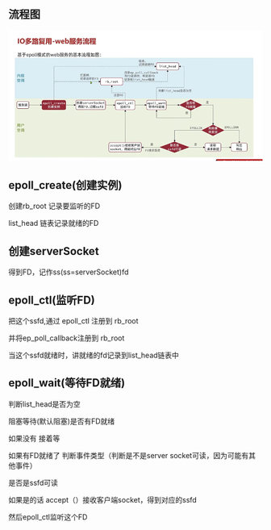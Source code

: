 流程图
---

![img_146.png](img_146.png)

epoll_create(创建实例)
---

创建rb_root 记录要监听的FD

list_head 链表记录就绪的FD

创建serverSocket
---

得到FD，记作ss(ss=serverSocket)fd


epoll_ctl(监听FD)
---

把这个ssfd,通过 epoll_ctl 注册到 rb_root

并将ep_poll_callback注册到 rb_root 

当这个ssfd就绪时，讲就绪的fd记录到list_head链表中

epoll_wait(等待FD就绪)
---

判断list_head是否为空

阻塞等待(默认阻塞)是否有FD就绪

如果没有 接着等

如果有FD就绪了 判断事件类型（判断是不是server socket可读，因为可能有其他事件）

是否是ssfd可读

如果是的话 accept（）接收客户端socket，得到对应的ssfd

然后epoll_ctl监听这个FD

